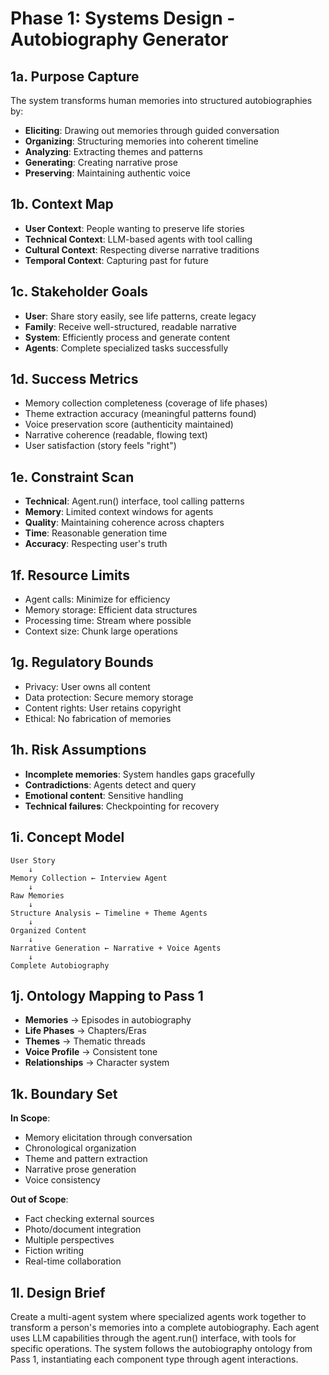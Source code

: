 # Phase 1: Systems Design - Autobiography Generator

## 1a. Purpose Capture
The system transforms human memories into structured autobiographies by:
- **Eliciting**: Drawing out memories through guided conversation
- **Organizing**: Structuring memories into coherent timeline
- **Analyzing**: Extracting themes and patterns
- **Generating**: Creating narrative prose
- **Preserving**: Maintaining authentic voice

## 1b. Context Map
- **User Context**: People wanting to preserve life stories
- **Technical Context**: LLM-based agents with tool calling
- **Cultural Context**: Respecting diverse narrative traditions
- **Temporal Context**: Capturing past for future

## 1c. Stakeholder Goals
- **User**: Share story easily, see life patterns, create legacy
- **Family**: Receive well-structured, readable narrative
- **System**: Efficiently process and generate content
- **Agents**: Complete specialized tasks successfully

## 1d. Success Metrics
- Memory collection completeness (coverage of life phases)
- Theme extraction accuracy (meaningful patterns found)
- Voice preservation score (authenticity maintained)
- Narrative coherence (readable, flowing text)
- User satisfaction (story feels "right")

## 1e. Constraint Scan
- **Technical**: Agent.run() interface, tool calling patterns
- **Memory**: Limited context windows for agents
- **Quality**: Maintaining coherence across chapters
- **Time**: Reasonable generation time
- **Accuracy**: Respecting user's truth

## 1f. Resource Limits
- Agent calls: Minimize for efficiency
- Memory storage: Efficient data structures
- Processing time: Stream where possible
- Context size: Chunk large operations

## 1g. Regulatory Bounds
- Privacy: User owns all content
- Data protection: Secure memory storage
- Content rights: User retains copyright
- Ethical: No fabrication of memories

## 1h. Risk Assumptions
- **Incomplete memories**: System handles gaps gracefully
- **Contradictions**: Agents detect and query
- **Emotional content**: Sensitive handling
- **Technical failures**: Checkpointing for recovery

## 1i. Concept Model
```
User Story
    ↓
Memory Collection ← Interview Agent
    ↓
Raw Memories
    ↓
Structure Analysis ← Timeline + Theme Agents  
    ↓
Organized Content
    ↓
Narrative Generation ← Narrative + Voice Agents
    ↓
Complete Autobiography
```

## 1j. Ontology Mapping to Pass 1
- **Memories** → Episodes in autobiography
- **Life Phases** → Chapters/Eras
- **Themes** → Thematic threads
- **Voice Profile** → Consistent tone
- **Relationships** → Character system

## 1k. Boundary Set
**In Scope**:
- Memory elicitation through conversation
- Chronological organization
- Theme and pattern extraction
- Narrative prose generation
- Voice consistency

**Out of Scope**:
- Fact checking external sources
- Photo/document integration
- Multiple perspectives
- Fiction writing
- Real-time collaboration

## 1l. Design Brief
Create a multi-agent system where specialized agents work together to transform a person's memories into a complete autobiography. Each agent uses LLM capabilities through the agent.run() interface, with tools for specific operations. The system follows the autobiography ontology from Pass 1, instantiating each component type through agent interactions.
